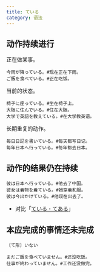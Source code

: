 ```yaml
---
title: ている
category: 语法
---
```


## 动作持续进行

正在做某事。

```example
今雨が降っている。#现在正在下雨。
ご飯を食べている。#正在吃饭。
```

当前的状态。

```example
椅子に座っている。#坐在椅子上。
大阪に住んでいる。#住在大阪。
大学で英語を教えている。#在大学教英语。
```

长期重复的动作。

```example
毎日日記を書いている。#每天都写日记。
毎年日本へ行っている。#每年都去日本。
```

## 动作的结果仍在持续

```example
彼は日本へ行っている。#他去了中国。
彼女は着物を着ている。#她穿着和服。
彼は今出かけている。#他现在出去了。
```

- 对比「[ている・てある](teiru-tearu)」

## 本应完成的事情还未完成

`〔て形〕いない`

```example
まだご飯を食べていません。#还没吃饭。
仕事が終わっていません。#工作还没做完。
```

